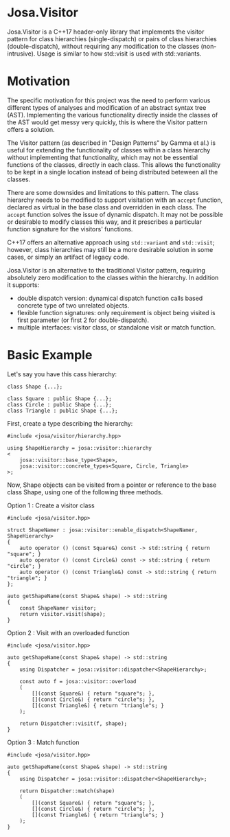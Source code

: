 # Josa.Visitor
Josa.Visitor is a C++17 header-only library that implements the visitor pattern for class hierarchies (single-dispatch) or pairs of class hierarchies (double-dispatch), without requiring any modification to the classes (non-intrusive). Usage is similar to how std::visit is used with std::variants.

# Motivation

The specific motivation for this project was the need to perform various different types of analyses and modification of an abstract syntax tree (AST). Implementing the various functionality directly inside the classes of the AST would get messy very quickly, this is where the Visitor pattern offers a solution.

The Visitor pattern (as described in "Design Patterns" by Gamma et al.) is useful for extending the functionality of classes within a class hierarchy without implementing that functionality, which may not be essential functions of the classes, directly in each class. This allows the functionality to be kept in a single location instead of being distributed beteween all the classes.

There are some downsides and limitations to this pattern. The class hierarchy needs to be modified to support visitation with an `accept` function, declared as virtual in the base class and overridden in each class. The `accept` function solves the issue of dynamic dispatch. It may not be possible or desirable to modify classes this way, and it prescribes a particular function signature for the visitors' functions.

C++17 offers an alternative approach using `std::variant` and `std::visit`; however, class hierarchies may still be a more desirable solution in some cases, or simply an artifact of legacy code.

Josa.Visitor is an alternative to the traditional Visitor pattern, requiring absolutely zero modification to the classes within the hierarchy. In addition it supports:

- double dispatch version: dynamical dispatch function calls based concrete type of two unrelated objects.
- flexible function signatures: only requirement is object being visited is first parameter (or first 2 for double-dispatch).
- multiple interfaces: visitor class, or standalone visit or match function.

# Basic Example

Let's say you have this cass hierarchy:

```
class Shape {...};

class Square : public Shape {...};
class Circle : public Shape {...};
class Triangle : public Shape {...};

```

First, create a type describing the hierarchy:

```
#include <josa/visitor/hierarchy.hpp>

using ShapeHierarchy = josa::visitor::hierarchy
<
    josa::visitor::base_type<Shape>,
    josa::visitor::concrete_types<Square, Circle, Triangle>
>;
```

Now, Shape objects can be visited from a pointer or reference to the base class Shape, using one of the following three methods.

Option 1 : Create a visitor class

```
#include <josa/visitor.hpp>

struct ShapeNamer : josa::visitor::enable_dispatch<ShapeNamer, ShapeHierarchy>
{
    auto operator () (const Square&) const -> std::string { return "square"; }
    auto operator () (const Circle&) const -> std::string { return "circle"; }
    auto operator () (const Triangle&) const -> std::string { return "triangle"; }
};

auto getShapeName(const Shape& shape) -> std::string
{
    const ShapeNamer visitor;
    return visitor.visit(shape);
}

```

Option 2 : Visit with an overloaded function

```
#include <josa/visitor.hpp>

auto getShapeName(const Shape& shape) -> std::string
{
    using Dispatcher = josa::visitor::dispatcher<ShapeHierarchy>;

    const auto f = josa::visitor::overload
    (
        [](const Square&) { return "square"s; },
        [](const Circle&) { return "circle"s; },
        [](const Triangle&) { return "triangle"s; }
    );

    return Dispatcher::visit(f, shape);
}
```

Option 3 : Match function

```
#include <josa/visitor.hpp>

auto getShapeName(const Shape& shape) -> std::string
{
    using Dispatcher = josa::visitor::dispatcher<ShapeHierarchy>;

    return Dispatcher::match(shape)
    (
        [](const Square&) { return "square"s; },
        [](const Circle&) { return "circle"s; },
        [](const Triangle&) { return "triangle"s; }
    );
}
```
